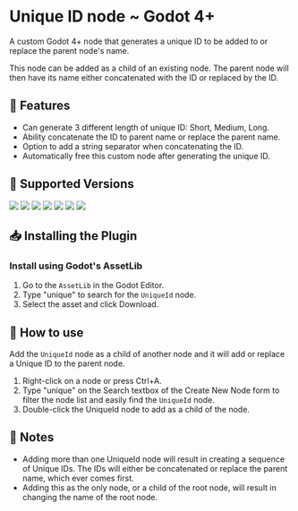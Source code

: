 # Unique ID node ~ Godot 4+
A custom Godot 4+ node that generates a unique ID to be added to or replace the parent node's name.

This node can be added as a child of an existing node. The parent node will then have its name either concatenated with the ID or replaced by the ID.

## 🧬 Features
- Can generate 3 different length of unique ID: Short, Medium, Long.
- Ability concatenate the ID to parent name or replace the parent name.
- Option to add a string separator when concatenating the ID.
- Automatically free this custom node after generating the unique ID.

## 💽 Supported Versions
<img src="https://img.shields.io/badge/Godot-v4.1.1-%23478cbf?logo=godot-engine&logoColor=cyian&color=blue">
<img src="https://img.shields.io/badge/Godot-v4.1.2-%23478cbf?logo=godot-engine&logoColor=cyian&color=blue">
<img src="https://img.shields.io/badge/Godot-v4.1.3-%23478cbf?logo=godot-engine&logoColor=cyian&color=blue">
<img src="https://img.shields.io/badge/Godot-v4.1.4-%23478cbf?logo=godot-engine&logoColor=cyian&color=blue">
<img src="https://img.shields.io/badge/Godot-v4.2.0-%23478cbf?logo=godot-engine&logoColor=cyian&color=blue">
<img src="https://img.shields.io/badge/Godot-v4.2.1-%23478cbf?logo=godot-engine&logoColor=cyian&color=blue">
<img src="https://img.shields.io/badge/Godot-v4.2.2-%23478cbf?logo=godot-engine&logoColor=cyian&color=blue">

## 📥 Installing the Plugin
### Install using Godot's AssetLib

1. Go to the `AssetLib` in the Godot Editor.
1. Type "unique" to search for the `UniqueId` node.
1. Select the asset and click Download.

## 🚀 How to use
Add the `UniqueId` node as a child of another node and it will add or replace a Unique ID to the parent node.

1. Right-click on a node or press Ctrl+A.
1. Type "unique" on the Search textbox of the Create New Node form to filter the node list and easily find the `UniqueId` node.
1. Double-click the UniqueId node to add as a child of the node.

## 📝 Notes
- Adding more than one UniqueId node will result in creating a sequence of Unique IDs. The IDs will either be concatenated or replace the parent name, which ever comes first.
- Adding this as the only node, or a child of the root node, will result in changing the name of the root node.
